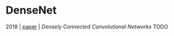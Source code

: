 # DenseNet
2018 | [paper](https://arxiv.org/pdf/1608.06993v5) | _Densely Connected Convolutional Networks_
TODO